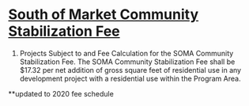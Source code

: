 # [South of Market Community Stabilization Fee](http://library.amlegal.com/nxt/gateway.dll/California/planning/article4developmentimpactfeesandprojectr?f=templates$fn=default.htm$3.0$vid=amlegal:sanfrancisco_ca$anc=JD_418.3)

1. Projects Subject to and Fee Calculation for the SOMA Community Stabilization Fee. The SOMA Community Stabilization Fee shall be $17.32 per net addition of gross square feet of residential use in any development project with a residential use within the Program Area.

**updated to 2020 fee schedule
